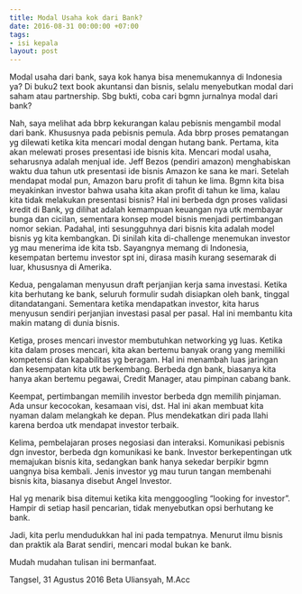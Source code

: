 ```yaml
---
title: Modal Usaha kok dari Bank?
date: 2016-08-31 00:00:00 +07:00
tags:
- isi kepala
layout: post
---
```


Modal usaha dari bank, saya kok hanya bisa menemukannya di Indonesia ya? Di buku2 text book akuntansi dan bisnis, selalu menyebutkan modal dari saham atau partnership. Sbg bukti, coba cari bgmn jurnalnya modal dari bank?

Nah, saya melihat ada bbrp kekurangan kalau pebisnis mengambil modal dari bank. Khususnya pada pebisnis pemula. Ada bbrp proses pematangan yg dilewati ketika kita mencari modal dengan hutang bank. Pertama, kita akan melewati proses presentasi ide bisnis kita. Mencari modal usaha, seharusnya adalah menjual ide. Jeff Bezos (pendiri amazon) menghabiskan waktu dua tahun utk presentasi ide bisnis Amazon ke sana ke mari. Setelah mendapat modal pun, Amazon baru profit di tahun ke lima. Bgmn kita bisa meyakinkan investor bahwa usaha kita akan profit di tahun ke lima, kalau kita tidak melakukan presentasi bisnis? Hal ini berbeda dgn proses validasi kredit di Bank, yg dilihat adalah kemampuan keuangan nya utk membayar bunga dan cicilan, sementara konsep model bisnis menjadi pertimbangan nomor sekian. Padahal, inti sesungguhnya dari bisnis kita adalah model bisnis yg kita kembangkan. Di sinilah kita di-challenge menemukan investor yg mau menerima ide kita tsb. Sayangnya memang di Indonesia, kesempatan bertemu investor spt ini, dirasa masih kurang sesemarak di luar, khususnya di Amerika.

Kedua, pengalaman menyusun draft perjanjian kerja sama investasi. Ketika kita berhutang ke bank, seluruh formulir sudah disiapkan oleh bank, tinggal ditandatangani. Sementara ketika mendapatkan investor, kita harus menyusun sendiri perjanjian investasi pasal per pasal. Hal ini membantu kita makin matang di dunia bisnis.

Ketiga, proses mencari investor membutuhkan networking yg luas. Ketika kita dalam proses mencari, kita akan bertemu banyak orang yang memiliki kompetensi dan kapabilitas yg beragam. Hal ini menambah luas jaringan dan kesempatan kita utk berkembang. Berbeda dgn bank, biasanya kita hanya akan bertemu pegawai, Credit Manager, atau pimpinan cabang bank.

Keempat, pertimbangan memilih investor berbeda dgn memilih pinjaman. Ada unsur kecocokan, kesamaan visi, dst. Hal ini akan membuat kita nyaman dalam melangkah ke depan. Plus mendekatkan diri pada Ilahi karena berdoa utk mendapat investor terbaik.

Kelima, pembelajaran proses negosiasi dan interaksi. Komunikasi pebisnis dgn investor, berbeda dgn komunikasi ke bank. Investor berkepentingan utk memajukan bisnis kita, sedangkan bank hanya sekedar berpikir bgmn uangnya bisa kembali. Jenis investor yg mau turun tangan membenahi bisnis kita, biasanya disebut Angel Investor.

Hal yg menarik bisa ditemui ketika kita menggoogling “looking for investor”. Hampir di setiap hasil pencarian, tidak menyebutkan opsi berhutang ke bank.

Jadi, kita perlu mendudukkan hal ini pada tempatnya. Menurut ilmu bisnis dan praktik ala Barat sendiri, mencari modal bukan ke bank.

Mudah mudahan tulisan ini bermanfaat.

Tangsel, 31 Agustus 2016
Beta Uliansyah, M.Acc
